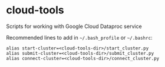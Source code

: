 # cloud-tools
Scripts for working with Google Cloud Dataproc service

Recommended lines to add in `~/.bash_profile` or `~/.bashrc`:
```
alias start-cluster=<cloud-tools-dir>/start_cluster.py
alias submit-cluster=<cloud-tools-dir>/submit_cluster.py
alias connect-cluster=<cloud-tools-dir>/connect_cluster.py
```
